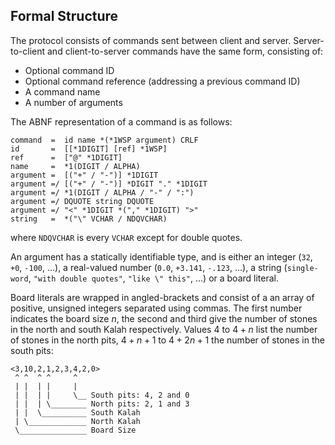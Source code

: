 Formal Structure
----------------

The protocol consists of commands sent between client and
server. Server-to-client and client-to-server commands have the same
form, consisting of:

* Optional command ID
* Optional command reference (addressing a previous command ID)
* A command name
* A number of arguments

The ABNF representation of a command is as follows:

	command  =  id name *(*1WSP argument) CRLF
	id       =  [[*1DIGIT] [ref] *1WSP]
	ref      =  ["@" *1DIGIT]
	name     =  *1(DIGIT / ALPHA)
	argument =  [("+" / "-")] *1DIGIT
	argument =/ [("+" / "-")] *DIGIT "." *1DIGIT
	argument =/ *1(DIGIT / ALPHA / "-" / ":")
	argument =/ DQUOTE string DQUOTE
	argument =/ "<" *1DIGIT *("," *1DIGIT) ">"
	string   =  *("\" VCHAR / NDQVCHAR)

where `NDQVCHAR` is every `VCHAR` except for double quotes.

An argument has a statically identifiable type, and is either an
integer (`32`, `+0`, `-100`, ...), a real-valued number (`0.0`,
`+3.141`, `-.123`, ...), a string (`single-word`, `"with
double quotes"`, `"like \" this"`, ...) or a board literal.

Board literals are wrapped in angled-brackets and consist of a an
array of positive, unsigned integers separated using commas. The first
number indicates the board size $n$, the second and third give the
number of stones in the north and south Kalah respectively. Values 4 to
$4 + n$ list the number of stones in the north pits, $4 + n + 1$ to
$4 + 2n + 1$ the number of stones in the south pits:

    <3,10,2,1,2,3,4,2,0>
     ^ ^  ^ ^     ^
     | |  | |     |
     | |  | |     \__ South pits: 4, 2 and 0
     | |  | \________ North pits: 2, 1 and 3
     | |  \__________ South Kalah
     | \_____________ North Kalah
	 \_______________ Board Size
